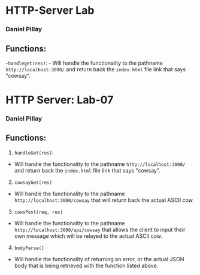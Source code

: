 # HTTP-Server Lab
### Daniel Pillay


## Functions:

-```handleget(res)```: 
    - Will handle the functionality to the pathname ```http://localhost:3000/``` and return back the ```index.html``` file link that says "cowsay".  
# HTTP Server: Lab-07
### Daniel Pillay


## Functions:

1. ```handleGet(res)```:
   
 - Will handle the functionality to the pathname ```http://localhost:3000/``` and return back the ```index.html``` file link that says "cowsay".  

2. ```cowsayGet(res)```
 - Will handle the functionality to the pathname ```http://localhost:3000/cowsay``` that will return back the actual ASCII cow.

3. ```cowsPost(req, res)```
 - Will handle the functionality to the pathname ```http://localhost:3000/api/cowsay``` that allows the client to input their own message which will be relayed to the actual ASCII cow.

4. ```bodyParse()```
 - Will handle the functionality of returning an error, or the actual JSON body that is being retrieved with the function listed above.
